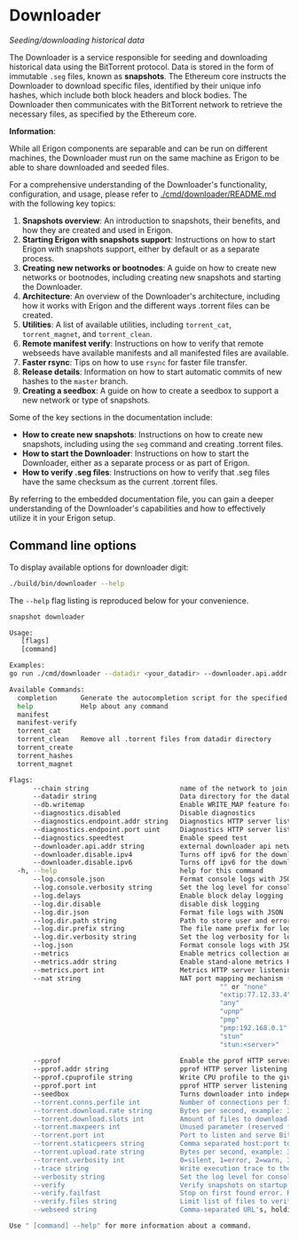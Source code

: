 # Downloader
*Seeding/downloading historical data*

The Downloader is a service responsible for seeding and downloading historical data using the BitTorrent protocol. Data is stored in the form of immutable `.seg` files, known as **snapshots**. The Ethereum core instructs the Downloader to download specific files, identified by their unique info hashes, which include both block headers and block bodies. The Downloader then communicates with the BitTorrent network to retrieve the necessary files, as specified by the Ethereum core.

<div class="warning">

**Information**:

While all Erigon components are separable and can be run on different machines, the Downloader must run on the same machine as Erigon to be able to share downloaded and seeded files.

</div>

For a comprehensive understanding of the Downloader's functionality, configuration, and usage, please refer to [./cmd/downloader/README.md](https://github.com/erigontech/erigon/blob/main/cmd/downloader/readme.md) with the following key topics:

1. **Snapshots overview**: An introduction to snapshots, their benefits, and how they are created and used in Erigon.
2. **Starting Erigon with snapshots support**: Instructions on how to start Erigon with snapshots support, either by default or as a separate process.
3. **Creating new networks or bootnodes**: A guide on how to create new networks or bootnodes, including creating new snapshots and starting the Downloader.
4. **Architecture**: An overview of the Downloader's architecture, including how it works with Erigon and the different ways .torrent files can be created.
5. **Utilities**: A list of available utilities, including `torrent_cat`, `torrent_magnet`, and `torrent_clean`.
6. **Remote manifest verify**: Instructions on how to verify that remote webseeds have available manifests and all manifested files are available.
7. **Faster rsync**: Tips on how to use `rsync` for faster file transfer.
8. **Release details**: Information on how to start automatic commits of new hashes to the `master` branch.
9. **Creating a seedbox**: A guide on how to create a seedbox to support a new network or type of snapshots.

Some of the key sections in the documentation include:

* **How to create new snapshots**: Instructions on how to create new snapshots, including using the `seg` command and creating .torrent files.
* **How to start the Downloader**: Instructions on how to start the Downloader, either as a separate process or as part of Erigon.
* **How to verify .seg files**: Instructions on how to verify that .seg files have the same checksum as the current .torrent files.

By referring to the embedded documentation file, you can gain a deeper understanding of the Downloader's capabilities and how to effectively utilize it in your Erigon setup.

## Command line options

To display available options for downloader digit:

```bash
./build/bin/downloader --help
```
The `--help` flag listing is reproduced below for your convenience.

```bash
snapshot downloader

Usage:
   [flags]
   [command]

Examples:
go run ./cmd/downloader --datadir <your_datadir> --downloader.api.addr 127.0.0.1:9093

Available Commands:
  completion      Generate the autocompletion script for the specified shell
  help            Help about any command
  manifest        
  manifest-verify 
  torrent_cat     
  torrent_clean   Remove all .torrent files from datadir directory
  torrent_create  
  torrent_hashes  
  torrent_magnet  

Flags:
      --chain string                       name of the network to join (default "mainnet")
      --datadir string                     Data directory for the databases (default "/home/admin/.local/share/erigon")
      --db.writemap                        Enable WRITE_MAP feature for fast database writes and fast commit times (default true)
      --diagnostics.disabled               Disable diagnostics
      --diagnostics.endpoint.addr string   Diagnostics HTTP server listening interface (default "127.0.0.1")
      --diagnostics.endpoint.port uint     Diagnostics HTTP server listening port (default 6062)
      --diagnostics.speedtest              Enable speed test
      --downloader.api.addr string         external downloader api network address, for example: 127.0.0.1:9093 serves remote downloader interface (default "127.0.0.1:9093")
      --downloader.disable.ipv4            Turns off ipv6 for the downloader
      --downloader.disable.ipv6            Turns off ipv6 for the downloader
  -h, --help                               help for this command
      --log.console.json                   Format console logs with JSON
      --log.console.verbosity string       Set the log level for console logs (default "info")
      --log.delays                         Enable block delay logging
      --log.dir.disable                    disable disk logging
      --log.dir.json                       Format file logs with JSON
      --log.dir.path string                Path to store user and error logs to disk
      --log.dir.prefix string              The file name prefix for logs stored to disk
      --log.dir.verbosity string           Set the log verbosity for logs stored to disk (default "info")
      --log.json                           Format console logs with JSON
      --metrics                            Enable metrics collection and reporting
      --metrics.addr string                Enable stand-alone metrics HTTP server listening interface (default "127.0.0.1")
      --metrics.port int                   Metrics HTTP server listening port (default 6061)
      --nat string                         NAT port mapping mechanism (any|none|upnp|pmp|stun|extip:<IP>)
                                           			 "" or "none"         Default - do not nat
                                           			 "extip:77.12.33.4"   Will assume the local machine is reachable on the given IP
                                           			 "any"                Uses the first auto-detected mechanism
                                           			 "upnp"               Uses the Universal Plug and Play protocol
                                           			 "pmp"                Uses NAT-PMP with an auto-detected gateway address
                                           			 "pmp:192.168.0.1"    Uses NAT-PMP with the given gateway address
                                           			 "stun"               Uses STUN to detect an external IP using a default server
                                           			 "stun:<server>"      Uses STUN to detect an external IP using the given server (host:port)
                                           
      --pprof                              Enable the pprof HTTP server
      --pprof.addr string                  pprof HTTP server listening interface (default "127.0.0.1")
      --pprof.cpuprofile string            Write CPU profile to the given file
      --pprof.port int                     pprof HTTP server listening port (default 6060)
      --seedbox                            Turns downloader into independent (doesn't need Erigon) software which discover/download/seed new files - useful for Erigon network, and can work on very cheap hardware. It will: 1) download .torrent from webseed 2) download new files after upgrade 3) we planing add discovery of new files soon
      --torrent.conns.perfile int          Number of connections per file (default 10)
      --torrent.download.rate string       Bytes per second, example: 32mb (default "128mb")
      --torrent.download.slots int         Amount of files to download in parallel. (default 128)
      --torrent.maxpeers int               Unused parameter (reserved for future use) (default 100)
      --torrent.port int                   Port to listen and serve BitTorrent protocol (default 42069)
      --torrent.staticpeers string         Comma separated host:port to connect to
      --torrent.upload.rate string         Bytes per second, example: 32mb (default "4mb")
      --torrent.verbosity int              0=silent, 1=error, 2=warn, 3=info, 4=debug, 5=detail (must set --verbosity to equal or higher level and has default: 2) (default 2)
      --trace string                       Write execution trace to the given file
      --verbosity string                   Set the log level for console logs (default "info")
      --verify                             Verify snapshots on startup. It will not report problems found, but re-download broken pieces.
      --verify.failfast                    Stop on first found error. Report it and exit
      --verify.files string                Limit list of files to verify
      --webseed string                     Comma-separated URL's, holding metadata about network-support infrastructure (like S3 buckets with snapshots, bootnodes, etc...)

Use " [command] --help" for more information about a command.
```